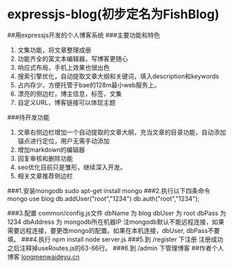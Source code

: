 ﻿expressjs-blog(初步定名为FishBlog)
==============

##用expressjs开发的个人博客系统
###主要功能和特色
1. 文集功能，将文章整理成册
2. 功能齐全的富文本编辑器，写博客更随心
3. 响应式布局，手机上效果也很出色
4. 搜索引擎优化，自动提取文章大纲和关键词，填入description和keywords
5. 占内存少，方便托管于bae的128m最小web服务上。
6. 漂亮的侧边栏，博主信息，标签，文集
7. 自定义URL，博客链接可以体现主题

###待开发功能
1. 文章右侧边栏增加一个自动提取的文章大纲，充当文章的目录功能，自动添加锚点进行定位，用户无需手动添加
2. 增加markdown的编辑器
3. 回复审核和删除功能
4. seo优化目前只是雏形，继续深入开发。
5. 相关文章推荐侧边栏

###1.安装mongodb
    sudo apt-get install mongo
###2.执行以下四条命令
    mongo
    use blog
    db.addUser("root","1234")
    db.auth("root","1234");

###3.配置 common/config.js文件
    dbName 为 blog
    dbUser 为 root
    dbPass 为 1234
    dbAddress 为 mongodb所在机器IP
注mongodb默认不能远程连接，如果需要远程连接，要更改mongo的配置。如果在本机连接，dbUser, dbPass不要填。
###4.执行
    npm install
    node server.js
###5.到 /register 下注册
注册成功之后注释掉useRoutes.js的63-66行。
###6.到 /admin 下管理博客
##作者个人博客
[longmenwaideyu.cn](http://longmenwaideyu.cn)
